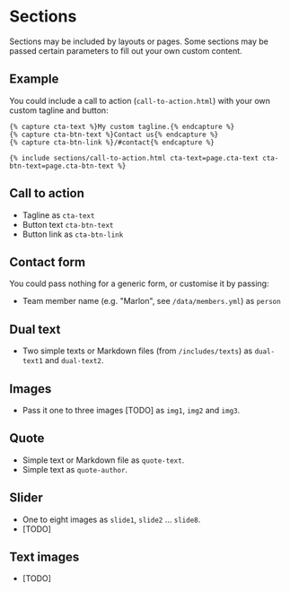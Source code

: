 # Sections

Sections may be included by layouts or pages. Some sections may be passed certain parameters to fill out your own custom content.

## Example

You could include a call to action (`call-to-action.html`) with your own custom tagline and button:

```
{% capture cta-text %}My custom tagline.{% endcapture %}
{% capture cta-btn-text %}Contact us{% endcapture %}
{% capture cta-btn-link %}/#contact{% endcapture %}

{% include sections/call-to-action.html cta-text=page.cta-text cta-btn-text=page.cta-btn-text %}
```

## Call to action
- Tagline as `cta-text`
- Button text `cta-btn-text`
- Button link as `cta-btn-link`

## Contact form
You could pass nothing for a generic form, or customise it by passing:
- Team member name (e.g. "Marlon", see `/data/members.yml`) as `person`

## Dual text
- Two simple texts or Markdown files (from `/includes/texts`) as `dual-text1` and `dual-text2`.

## Images
- Pass it one to three images [TODO] as `img1`, `img2` and `img3`.

## Quote
- Simple text or Markdown file as `quote-text`.
- Simple text as `quote-author`.

## Slider
- One to eight images as `slide1`, `slide2` ... `slide8`.
- [TODO]

## Text images
- [TODO]
